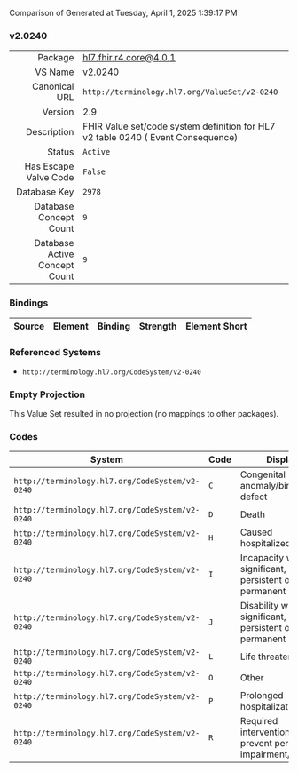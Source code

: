 Comparison of 
Generated at Tuesday, April 1, 2025 1:39:17 PM

### v2.0240

|      |     |
| ---: | --- |
| Package | hl7.fhir.r4.core@4.0.1 |
| VS Name | v2.0240 |
| Canonical URL | `http://terminology.hl7.org/ValueSet/v2-0240` |
| Version | 2.9 |
| Description | FHIR Value set/code system definition for HL7 v2 table 0240 ( Event Consequence) |
| Status | `Active` |
| Has Escape Valve Code | `False` |
| Database Key | `2978` |
| Database Concept Count | `9` |
| Database Active Concept Count | `9` |
### Bindings

| Source | Element | Binding | Strength | Element Short |
| ------ | ------- | ------- | -------- | ------------- |

### Referenced Systems

* `http://terminology.hl7.org/CodeSystem/v2-0240`
### Empty Projection

This Value Set resulted in no projection (no mappings to other packages).

### Codes

| System | Code | Display |
| ------ | ---- | ------- |
| `http://terminology.hl7.org/CodeSystem/v2-0240` | `C` | Congenital anomaly/birth defect |
| `http://terminology.hl7.org/CodeSystem/v2-0240` | `D` | Death |
| `http://terminology.hl7.org/CodeSystem/v2-0240` | `H` | Caused hospitalized |
| `http://terminology.hl7.org/CodeSystem/v2-0240` | `I` | Incapacity which is significant, persistent or permanent |
| `http://terminology.hl7.org/CodeSystem/v2-0240` | `J` | Disability which is significant, persistent or permanent |
| `http://terminology.hl7.org/CodeSystem/v2-0240` | `L` | Life threatening |
| `http://terminology.hl7.org/CodeSystem/v2-0240` | `O` | Other |
| `http://terminology.hl7.org/CodeSystem/v2-0240` | `P` | Prolonged hospitalization |
| `http://terminology.hl7.org/CodeSystem/v2-0240` | `R` | Required intervention to prevent permanent impairment/damage |

